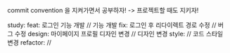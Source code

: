 commit convention 을 지켜가면서 공부하자! -> 프로젝트할 때도 지키자!

study:
feat: 로그인 기능 개발 // 기능 개발
fix: 로그인 후 리다이렉트 경로 수정 // 버그 수정
design: 마이페이지 프로필 디자인 변경 // 디자인 변경
style: // 코드 스타일 변경
refactor: //
